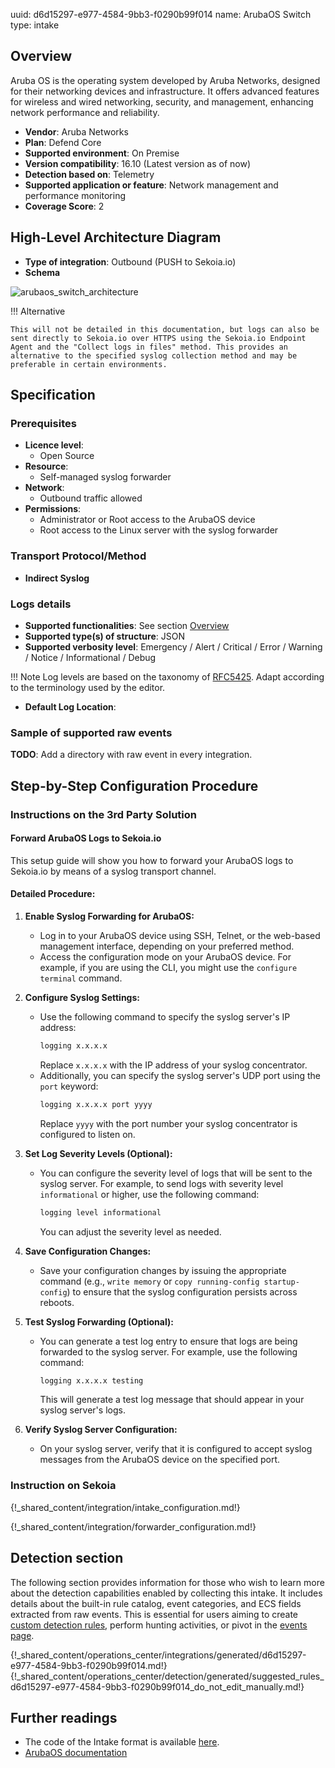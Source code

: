 uuid: d6d15297-e977-4584-9bb3-f0290b99f014
name: ArubaOS Switch
type: intake

## Overview

Aruba OS is the operating system developed by Aruba Networks, designed for their networking devices and infrastructure. It offers advanced features for wireless and wired networking, security, and management, enhancing network performance and reliability.

- **Vendor**: Aruba Networks
- **Plan**: Defend Core
- **Supported environment**: On Premise
- **Version compatibility**: 16.10 (Latest version as of now)
- **Detection based on**: Telemetry
- **Supported application or feature**: Network management and performance monitoring
- **Coverage Score**: 2

## High-Level Architecture Diagram

- **Type of integration**: Outbound (PUSH to Sekoia.io)
- **Schema**

![arubaos_switch_architecture](/assets/integration/arubaos_switch_architecture.png)

!!! Alternative

    This will not be detailed in this documentation, but logs can also be sent directly to Sekoia.io over HTTPS using the Sekoia.io Endpoint Agent and the "Collect logs in files" method. This provides an alternative to the specified syslog collection method and may be preferable in certain environments.

## Specification

### Prerequisites

- **Licence level**:
    - Open Source
- **Resource**:
    - Self-managed syslog forwarder
- **Network**:
    - Outbound traffic allowed
- **Permissions**:
    - Administrator or Root access to the ArubaOS device
    - Root access to the Linux server with the syslog forwarder

### Transport Protocol/Method

- **Indirect Syslog**

### Logs details

- **Supported functionalities**: See section [Overview](#overview)
- **Supported type(s) of structure**: JSON
- **Supported verbosity level**: Emergency / Alert / Critical / Error / Warning / Notice / Informational / Debug

!!! Note
    Log levels are based on the taxonomy of [RFC5425](https://datatracker.ietf.org/doc/html/rfc5424). Adapt according to the terminology used by the editor.

- **Default Log Location**:

### Sample of supported raw events

**TODO**: Add a directory with raw event in every integration.

## Step-by-Step Configuration Procedure

### Instructions on the 3rd Party Solution

#### Forward ArubaOS Logs to Sekoia.io

This setup guide will show you how to forward your ArubaOS logs to Sekoia.io by means of a syslog transport channel.

#### Detailed Procedure:

1. **Enable Syslog Forwarding for ArubaOS:**
   - Log in to your ArubaOS device using SSH, Telnet, or the web-based management interface, depending on your preferred method.
   - Access the configuration mode on your ArubaOS device. For example, if you are using the CLI, you might use the `configure terminal` command.

2. **Configure Syslog Settings:**
   - Use the following command to specify the syslog server's IP address:
     ```bash
     logging x.x.x.x
     ```
     Replace `x.x.x.x` with the IP address of your syslog concentrator.
   - Additionally, you can specify the syslog server's UDP port using the `port` keyword:
     ```bash
     logging x.x.x.x port yyyy
     ```
     Replace `yyyy` with the port number your syslog concentrator is configured to listen on.

3. **Set Log Severity Levels (Optional):**
   - You can configure the severity level of logs that will be sent to the syslog server.
     For example, to send logs with severity level `informational` or higher, use the following command:
     ```bash
     logging level informational
     ```
     You can adjust the severity level as needed.

4. **Save Configuration Changes:**
   - Save your configuration changes by issuing the appropriate command (e.g., `write memory` or `copy running-config startup-config`) to ensure that the syslog configuration persists across reboots.

5. **Test Syslog Forwarding (Optional):**
   - You can generate a test log entry to ensure that logs are being forwarded to the syslog server.
     For example, use the following command:
     ```bash
     logging x.x.x.x testing
     ```
     This will generate a test log message that should appear in your syslog server's logs.

6. **Verify Syslog Server Configuration:**
   - On your syslog server, verify that it is configured to accept syslog messages from the ArubaOS device on the specified port.

### Instruction on Sekoia

{!_shared_content/integration/intake_configuration.md!}

{!_shared_content/integration/forwarder_configuration.md!}

## Detection section

The following section provides information for those who wish to learn more about the detection capabilities enabled by collecting this intake. It includes details about the built-in rule catalog, event categories, and ECS fields extracted from raw events. This is essential for users aiming to create [custom detection rules](/docs/xdr/features/detect/sigma.md), perform hunting activities, or pivot in the [events page](/docs/xdr/features/investigate/events.md).

{!_shared_content/operations_center/integrations/generated/d6d15297-e977-4584-9bb3-f0290b99f014.md!}
{!_shared_content/operations_center/detection/generated/suggested_rules_d6d15297-e977-4584-9bb3-f0290b99f014_do_not_edit_manually.md!}

## Further readings

- The code of the Intake format is available [here](https://github.com/SEKOIA-IO/intake-formats/tree/main/Apache).
- [ArubaOS documentation](https://www.arubanetworks.com/documentation/)